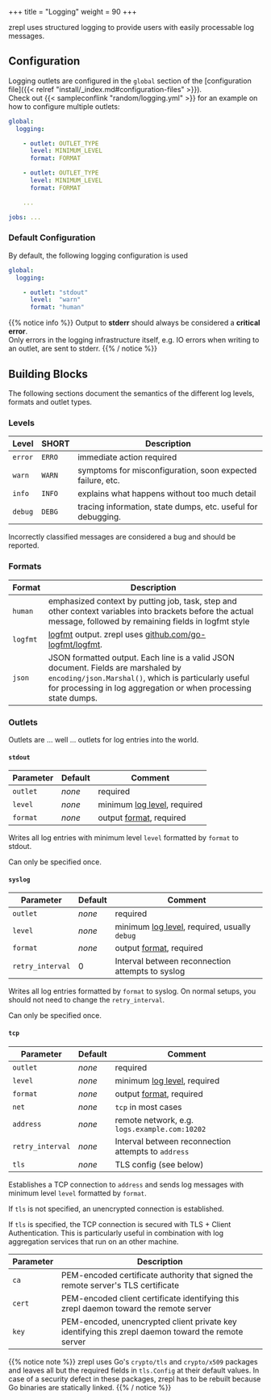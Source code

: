 +++
title = "Logging"
weight = 90
+++

zrepl uses structured logging to provide users with easily processable log messages.

## Configuration

Logging outlets are configured in the `global` section of the [configuration file]({{< relref "install/_index.md#configuration-files" >}}).<br />
Check out {{< sampleconflink "random/logging.yml" >}} for an example on how to configure multiple outlets:

```yaml
global:
  logging:

    - outlet: OUTLET_TYPE
      level: MINIMUM_LEVEL
      format: FORMAT

    - outlet: OUTLET_TYPE
      level: MINIMUM_LEVEL
      format: FORMAT

    ...

jobs: ...

```

### Default Configuration

By default, the following logging configuration is used

```yaml
global:
  logging:

    - outlet: "stdout"
      level:  "warn"
      format: "human"
```

{{% notice info %}}
Output to **stderr** should always be considered a **critical error**.<br />
Only errors in the logging infrastructure itself, e.g. IO errors when writing to an outlet, are sent to stderr.
{{% / notice %}}

## Building Blocks

The following sections document the semantics of the different log levels, formats and outlet types.

### Levels

| Level | SHORT | Description |
|-------|-------|-------------|
|`error`|`ERRO` | immediate action required |
|`warn` |`WARN` | symptoms for misconfiguration, soon expected failure, etc.|
|`info` |`INFO` | explains what happens without too much detail |
|`debug`|`DEBG` | tracing information, state dumps, etc. useful for debugging. |

Incorrectly classified messages are considered a bug and should be reported.

### Formats

| Format | Description |
|--------|---------|
|`human` | emphasized context by putting job, task, step and other context variables into brackets before the actual message, followed by remaining fields in logfmt style|
|`logfmt`| [logfmt](https://brandur.org/logfmt) output. zrepl uses [github.com/go-logfmt/logfmt](github.com/go-logfmt/logfmt).|
|`json`  | JSON formatted output. Each line is a valid JSON document. Fields are marshaled by `encoding/json.Marshal()`, which is particularly useful for processing in log aggregation or when processing state dumps.

### Outlets

Outlets are ... well ... outlets for log entries into the world.

#### **`stdout`**

| Parameter | Default   | Comment |
|-----------| --------- | ----------- |
|`outlet`   | *none*    | required |
|`level`    | *none*    | minimum [log level](#levels), required |
|`format`   | *none*    | output [format](#formats), required |

Writes all log entries with minimum level `level` formatted by `format` to stdout.

Can only be specified once.

#### **`syslog`**

| Parameter | Default   | Comment |
|-----------| --------- | ----------- |
|`outlet`   | *none*    | required |
|`level`    | *none*    | minimum [log level](#levels), required, usually `debug` |
|`format`   | *none*    | output [format](#formats), required|
|`retry_interval`| 0 | Interval between reconnection attempts to syslog  |

Writes all log entries formatted by `format` to syslog.
On normal setups, you should not need to change the `retry_interval`.

Can only be specified once.

#### **`tcp`**

| Parameter | Default   | Comment |
|-----------| --------- | ----------- |
|`outlet`   | *none*    | required |
|`level`    | *none*    | minimum [log level](#levels), required |
|`format`   | *none*    | output [format](#formats), required |
|`net`|*none*|`tcp` in most cases|
|`address`|*none*|remote network, e.g. `logs.example.com:10202`|
|`retry_interval`|*none*|Interval between reconnection attempts to `address`|
|`tls`|*none*|TLS config (see below)|

Establishes a TCP connection to `address` and sends log messages with minimum level `level` formatted by `format`.

If `tls` is not specified, an unencrypted connection is established.

If `tls` is specified, the TCP connection is secured with TLS + Client Authentication.
This is particularly useful in combination with log aggregation services that run on an other machine.

|Parameter|Description|
|---------|-----------|
|`ca`|PEM-encoded certificate authority that signed the remote server's TLS certificate|
|`cert`|PEM-encoded client certificate identifying this zrepl daemon toward the remote server|
|`key`|PEM-encoded, unencrypted client private key identifying this zrepl daemon toward the remote server|

{{% notice note %}}
zrepl uses Go's `crypto/tls` and `crypto/x509` packages and leaves all but the required fields in `tls.Config` at their default values.
In case of a security defect in these packages, zrepl has to be rebuilt because Go binaries are statically linked.
{{% / notice %}}

